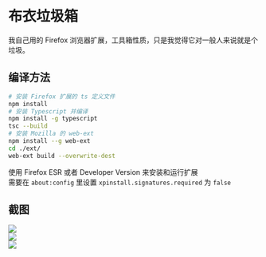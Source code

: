 # 布衣垃圾箱

我自己用的 Firefox 浏览器扩展，工具箱性质，只是我觉得它对一般人来说就是个垃圾。   

## 编译方法 
```bash
# 安装 Firefox 扩展的 ts 定义文件
npm install
# 安装 Typescript 并编译
npm install -g typescript
tsc --build
# 安装 Mozilla 的 web-ext
npm install --g web-ext
cd ./ext/
web-ext build --overwrite-dest
```

使用 Firefox ESR 或者 Developer Version 来安装和运行扩展   
需要在 `about:config` 里设置 `xpinstall.signatures.required` 为 `false`


## 截图
![](https://s1.ax1x.com/2022/04/30/Op3vqg.png)   
![](https://s1.ax1x.com/2022/04/30/Op8Yee.png)   
![](https://s1.ax1x.com/2022/04/30/OpGVpt.png)   